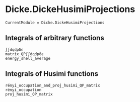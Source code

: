 # Dicke.DickeHusimiProjections
```@meta
CurrentModule = Dicke.DickeHusimiProjections
```
## Integrals of arbitrary functions
```@docs
∫∫dqdpδϵ
matrix_QP∫∫dqdpδϵ
energy_shell_average
```

## Integrals of Husimi functions
```@docs
rényi_occupation_and_proj_husimi_QP_matrix
rényi_occupation
proj_husimi_QP_matrix
```
